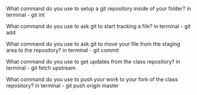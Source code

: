 What command do you use to setup a git repository inside of your folder? in terminal - git int

What command do you use to ask git to start tracking a file? in terminal - git add

What command do you use to ask git to move your file from the staging area to the repository? in terminal - git commit

What command do you use to get updates from the class repository? in terminal - git fetch upstream

What command do you use to push your work to your fork of the class repository? in terminal - git push origin master
